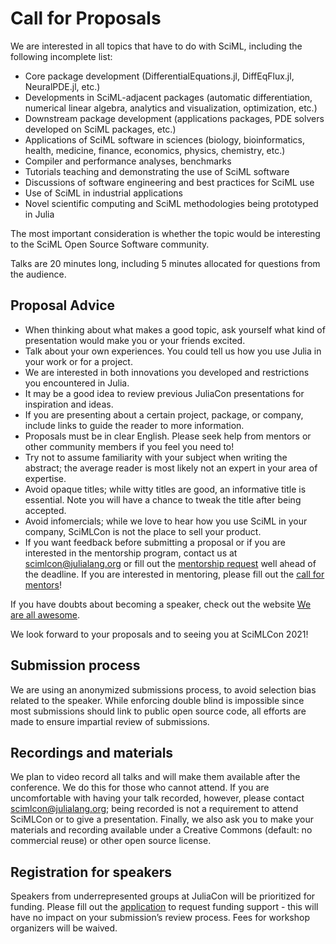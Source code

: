 # Call for Proposals

We are interested in all topics that have to do with SciML, including the following incomplete list:

- Core package development (DifferentialEquations.jl, DiffEqFlux.jl, NeuralPDE.jl, etc.)
- Developments in SciML-adjacent packages (automatic differentiation, numerical linear algebra, analytics and visualization, optimization, etc.)
- Downstream package development (applications packages, PDE solvers developed on SciML packages, etc.)
- Applications of SciML software in sciences (biology, bioinformatics, health, medicine, finance, economics, physics, chemistry, etc.)
- Compiler and performance analyses, benchmarks
- Tutorials teaching and demonstrating the use of SciML software
- Discussions of software engineering and best practices for SciML use
- Use of SciML in industrial applications
- Novel scientific computing and SciML methodologies being prototyped in Julia

The most important consideration is whether the topic would be interesting to the SciML Open Source Software community. 

Talks are 20 minutes long, including 5 minutes allocated for questions from the audience.

## Proposal Advice

- When thinking about what makes a good topic, ask yourself what kind of presentation would make you or your friends excited.
- Talk about your own experiences. You could tell us how you use Julia in your work or for a project.
- We are interested in both innovations you developed and restrictions you encountered in Julia.
- It may be a good idea to review previous JuliaCon presentations for inspiration and ideas.
- If you are presenting about a certain project, package, or company, include links to guide the reader to more information.
- Proposals must be in clear English. Please seek help from mentors or other community members if you feel you need to!
- Try not to assume familiarity with your subject when writing the abstract; the average reader is most likely not an expert in your area of expertise.
- Avoid opaque titles; while witty titles are good, an informative title is essential. Note you will have a chance to tweak the title after being accepted.
- Avoid infomercials; while we love to hear how you use SciML in your company, SciMLCon is not the place to sell your product.
- If you want feedback before submitting a proposal or if you are interested in the mentorship program, contact us at scimlcon@julialang.org or fill out the [mentorship request](https://docs.google.com/forms/d/e/1FAIpQLScS8-y8PgWa9lRF7yhBAU0bkruEvTsBF2weX_PhDXHr9Civ_A/viewform?usp=sf_link) well ahead of the deadline.  If you are interested in mentoring, please fill out the [call for mentors](https://docs.google.com/forms/d/e/1FAIpQLSf2vv8GMJhYZ8bEXNFQVZDQmu3sLxPQmk0mNUOodM7uznvxBQ/viewform?usp=sf_link)!

If you have doubts about becoming a speaker, check out the website [We are all awesome](http://weareallaweso.me/). 

We look forward to your proposals and to seeing you at SciMLCon 2021!

## Submission process

We are using an anonymized submissions process, to avoid selection bias related to the speaker. While enforcing double blind is impossible since most submissions should link to public open source code, all efforts are made to ensure impartial review of submissions.

## Recordings and materials

We plan to video record all talks and will make them available after the conference. We do this for those who cannot attend. If you are uncomfortable with having your talk recorded, however, please contact scimlcon@julialang.org; being recorded is not a requirement to attend SciMLCon or to give a presentation. Finally, we also ask you to make your materials and recording available under a Creative Commons (default: no commercial reuse) or other open source license.

## Registration for speakers

Speakers from underrepresented groups at JuliaCon will be prioritized for funding. Please fill out the [application](https://docs.google.com/forms/d/e/1FAIpQLSeb0gjPEGbSa6twHIImSfE-xtxoAlO9P0k_WgOv_wrG1eWgUQ/viewform?usp=sf_link) to request funding support - this will have no impact on your submission’s review process. Fees for workshop organizers will be waived.
